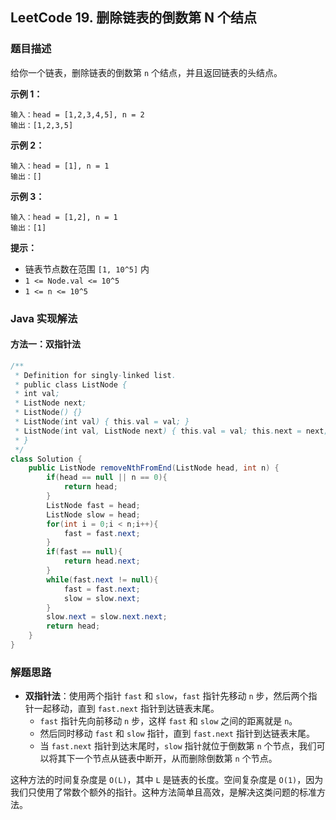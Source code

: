## LeetCode 19. 删除链表的倒数第 N 个结点

### 题目描述

给你一个链表，删除链表的倒数第 `n` 个结点，并且返回链表的头结点。

**示例 1：**
```
输入：head = [1,2,3,4,5], n = 2
输出：[1,2,3,5]
```

**示例 2：**
```
输入：head = [1], n = 1
输出：[]
```

**示例 3：**
```
输入：head = [1,2], n = 1
输出：[1]
```

**提示：**
- 链表节点数在范围 `[1, 10^5]` 内
- `1 <= Node.val <= 10^5`
- `1 <= n <= 10^5`

### Java 实现解法

#### 方法一：双指针法

```java
/**
 * Definition for singly-linked list.
 * public class ListNode {
 * int val;
 * ListNode next;
 * ListNode() {}
 * ListNode(int val) { this.val = val; }
 * ListNode(int val, ListNode next) { this.val = val; this.next = next; }
 * }
 */
class Solution {
    public ListNode removeNthFromEnd(ListNode head, int n) {
        if(head == null || n == 0){
            return head;
        }
        ListNode fast = head;
        ListNode slow = head;
        for(int i = 0;i < n;i++){
            fast = fast.next;
        }
        if(fast == null){
            return head.next;
        }
        while(fast.next != null){
            fast = fast.next;
            slow = slow.next;
        }
        slow.next = slow.next.next;
        return head;
    }
}
```

### 解题思路

- **双指针法**：使用两个指针 `fast` 和 `slow`，`fast` 指针先移动 `n` 步，然后两个指针一起移动，直到 `fast.next` 指针到达链表末尾。
  - `fast` 指针先向前移动 `n` 步，这样 `fast` 和 `slow` 之间的距离就是 `n`。
  - 然后同时移动 `fast` 和 `slow` 指针，直到 `fast.next` 指针到达链表末尾。
  - 当 `fast.next` 指针到达末尾时，`slow` 指针就位于倒数第 `n` 个节点，我们可以将其下一个节点从链表中断开，从而删除倒数第 `n` 个节点。

这种方法的时间复杂度是 `O(L)`，其中 `L` 是链表的长度。空间复杂度是 `O(1)`，因为我们只使用了常数个额外的指针。这种方法简单且高效，是解决这类问题的标准方法。
